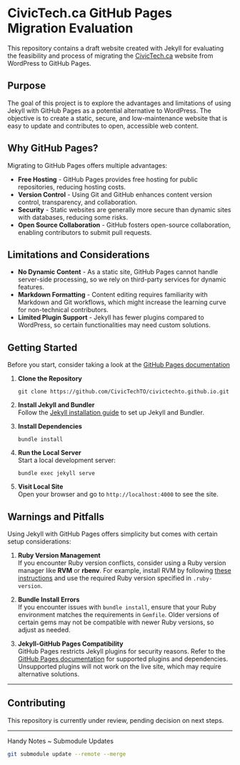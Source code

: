 # CivicTech.ca GitHub Pages Migration Evaluation

This repository contains a draft website created with Jekyll for evaluating the feasibility and process of migrating the [CivicTech.ca](https://civictech.ca) website from WordPress to GitHub Pages.

## Purpose

The goal of this project is to explore the advantages and limitations of using Jekyll with GitHub Pages as a potential alternative to WordPress. The objective is to create a static, secure, and low-maintenance website that is easy to update and contributes to open, accessible web content.

## Why GitHub Pages?

Migrating to GitHub Pages offers multiple advantages:

- **Free Hosting** - GitHub Pages provides free hosting for public repositories, reducing hosting costs.
- **Version Control** - Using Git and GitHub enhances content version control, transparency, and collaboration.
- **Security** - Static websites are generally more secure than dynamic sites with databases, reducing some risks.
- **Open Source Collaboration** - GitHub fosters open-source collaboration, enabling contributors to submit pull requests.

## Limitations and Considerations

- **No Dynamic Content** - As a static site, GitHub Pages cannot handle server-side processing, so we rely on third-party services for dynamic features.
- **Markdown Formatting** - Content editing requires familiarity with Markdown and Git workflows, which might increase the learning curve for non-technical contributors.
- **Limited Plugin Support** - Jekyll has fewer plugins compared to WordPress, so certain functionalities may need custom solutions.

## Getting Started

Before you start, consider taking a look at the [GitHub Pages documentation](https://docs.github.com/en/pages)

1. **Clone the Repository**
   ```
   git clone https://github.com/CivicTechTO/civictechto.github.io.git
   ```
2. **Install Jekyll and Bundler**  
   Follow the [Jekyll installation guide](https://jekyllrb.com/docs/installation/) to set up Jekyll and Bundler.

3. **Install Dependencies**

   ```
   bundle install
   ```

4. **Run the Local Server**  
   Start a local development server:
   ```
   bundle exec jekyll serve
   ```
5. **Visit Local Site**  
   Open your browser and go to `http://localhost:4000` to see the site.

## Warnings and Pitfalls

Using Jekyll with GitHub Pages offers simplicity but comes with certain setup considerations:

1. **Ruby Version Management**  
   If you encounter Ruby version conflicts, consider using a Ruby version manager like **RVM** or **rbenv**. For example, install RVM by following [these instructions](https://rvm.io/rvm/install) and use the required Ruby version specified in `.ruby-version`.

2. **Bundle Install Errors**  
   If you encounter issues with `bundle install`, ensure that your Ruby environment matches the requirements in `Gemfile`. Older versions of certain gems may not be compatible with newer Ruby versions, so adjust as needed.

3. **Jekyll-GitHub Pages Compatibility**  
   GitHub Pages restricts Jekyll plugins for security reasons. Refer to the [GitHub Pages documentation](https://pages.github.com/versions/) for supported plugins and dependencies. Unsupported plugins will not work on the live site, which may require alternative solutions.

---

## Contributing

This repository is currently under review, pending decision on next steps.

---

Handy Notes ~ Submodule Updates

```zsh
git submodule update --remote --merge
```
